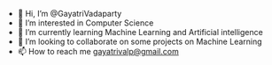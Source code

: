 - 👋 Hi, I’m @GayatriVadaparty
- 👀 I’m interested in Computer Science
- 🌱 I’m currently learning Machine Learning and Artificial intelligence
- 💞️ I’m looking to collaborate on some projects on Machine Learning
- 📫 How to reach me gayatrivalp@gmail.com

<!---
GayatriVadaparty/GayatriVadaparty is a ✨ special ✨ repository because its `README.md` (this file) appears on your GitHub profile.
You can click the Preview link to take a look at your changes.
--->
